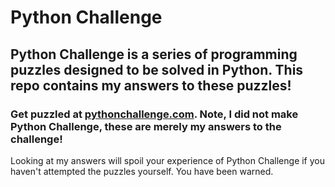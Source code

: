 # Python Challenge

## Python Challenge is a series of programming puzzles designed to be solved in Python. This repo contains my answers to these puzzles!

### Get puzzled at [pythonchallenge.com](pythonchallenge.com). Note, I did not make Python Challenge, these are merely my answers to the challenge!

Looking at my answers will spoil your experience of Python Challenge if you haven't attempted the puzzles yourself. You have been warned.